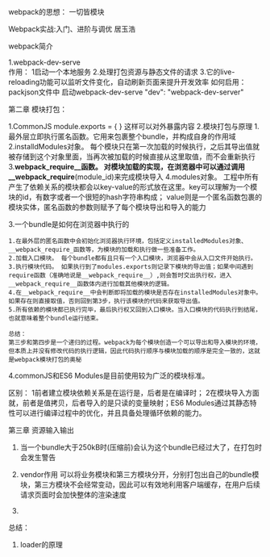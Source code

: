 webpack的思想：  一切皆模块

Webpack实战:入门、进阶与调优 居玉浩

webpack简介

1.webpack-dev-serve  
作用：
	1启动一个本地服务
	2.处理打包资源与静态文件的请求
	3.它的live-reloading功能可以监听文件变化，自动刷新页面来提升开发效率
如何启用：
packjson文件中
启动webpack-dev-serve "dev": "webpack-dev-server"


第二章 模块打包：

1.CommonJS module.exports = { }  这样可以对外暴露内容
2.模块打包与原理
	1.最外层立即执行匿名函数。它用来包裹整个bundle，并构成自身的作用域
	2.installdModules对象。 每个模块只在第一次加载的时候执行，之后其导出值就被存储到这个对象里面，当再次被加载的时候直接从这里取值，而不会重新执行
	3.__webpack_require__函数。 对模块加载的实现，在浏览器中可以通过调用__webpack_require__(module_id)来完成模块导入
	4.modules对象。 工程中所有产生了依赖关系的模块都会以key-value的形式放在这里。key可以理解为一个模块的id，有数字或者一个很短的hash字符串构成；
	value则是一个匿名函数包裹的模块实体，匿名函数的参数则赋予了每个模块导出和导入的能力

3.一个bundle是如何在浏览器中执行的

	1.在最外层的匿名函数中会初始化浏览器执行环境，包括定义installedModules对象、__webpack_require_函数等，为模块的加载和执行做一些准备工作。
	2.加载入口模块。 每个bundle都有且只有一个入口模块，浏览器中会从入口文件开始执行。
	3.执行模块代码。 如果执行到了modules.exports则记录下模块的导出值；如果中间遇到require函数（准确地说是__webpack_require__）,则会暂时交出执行权，进入__webpack_require__函数体内进行加载其他模块的逻辑。
	4.在__webpack_require__中会判断即将加载的模块是否存在installedModules对象中。如果存在则直接取值，否则回到第3步，执行该模块的代码来获取导出值。
	5.所有依赖的模块都已执行完毕，最后执行权又回到入口模块。当入口模块的代码执行到结尾，也就意味着整个bundle运行结束。

	总结：
	第三步和第四步是一个递归的过程。webpack为每个模块创造一个可以导出和导入模块的环境，但本质上并没有修改代码的执行逻辑，因此代码执行顺序与模块加载的顺序是完全一致的，这就是webpack模块打包的奥秘

4.commonJS和ES6 Modules是目前使用较为广泛的模块标准。

区别： 
1前者建立模块依赖关系是在运行是，后者是在编译时；
2在模块导入方面就，前者是值拷贝，后者导入的是只读的变量映射；ES6 Modules通过其静态特性可以进行编译过程中的优化，并且具备处理循环依赖的能力。


第三章  资源输入输出
1. 当一个bundle大于250kB时(压缩前)会认为这个bundle已经过大了，在打包时会发生警告
2. vendor作用
可以将业务模块和第三方模块分开，分别打包出自己的bundle模块，第三方模块不会经常变动，因此可以有效地利用客户端缓存，在用户后续请求页面时会加快整体的渲染速度

3. 




总结：
1. loader的原理





